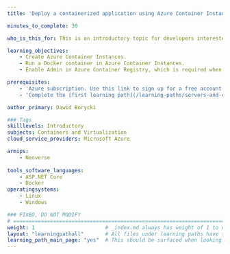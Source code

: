 ```yaml
---
title: 'Deploy a containerized application using Azure Container Instances'

minutes_to_complete: 30

who_is_this_for: This is an introductory topic for developers interested in learning how to create and run a Docker container in Microsoft Azure using Azure Container Instances.

learning_objectives: 
    - Create Azure Container Instances.
    - Run a Docker container in Azure Container Instances.
    - Enable Admin in Azure Container Registry, which is required when you are deploying Docker containers from the Azure Container Registry.

prerequisites:
    - 'Azure subscription. Use this link to sign up for a free account: https://azure.microsoft.com/en-us/free/.'
    - 'Complete the [first learning path](/learning-paths/servers-and-cloud-computing/from-iot-to-the-cloud-part1) of this series.'  

author_primary: Dawid Borycki

### Tags
skilllevels: Introductory
subjects: Containers and Virtualization
cloud_service_providers: Microsoft Azure

armips:
    - Neoverse
    
tools_software_languages:
    - ASP.NET Core    
    - Docker
operatingsystems:
    - Linux
    - Windows

### FIXED, DO NOT MODIFY
# ================================================================================
weight: 1                       # _index.md always has weight of 1 to order correctly
layout: "learningpathall"       # All files under learning paths have this same wrapper
learning_path_main_page: "yes"  # This should be surfaced when looking for related content. Only set for _index.md of learning path content.
---
```

